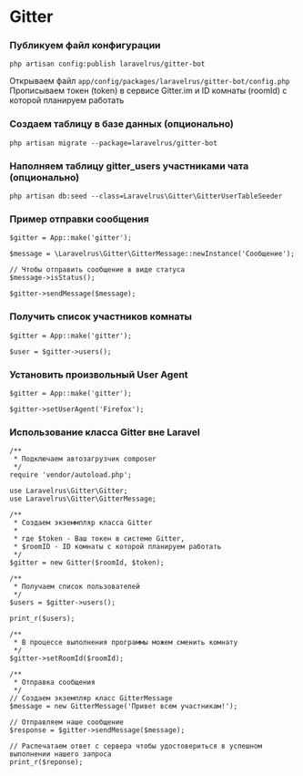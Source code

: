Gitter
======

### Публикуем файл конфигурации
```
php artisan config:publish laravelrus/gitter-bot
```
Открываем файл `app/config/packages/laravelrus/gitter-bot/config.php`
Прописываем токен (token) в сервисе Gitter.im и ID комнаты (roomId) с которой планируем работать

### Создаем таблицу в базе данных (опционально)
```
php artisan migrate --package=laravelrus/gitter-bot
```

### Наполняем таблицу gitter_users участниками чата (опционально)
```
php artisan db:seed --class=Laravelrus\Gitter\GitterUserTableSeeder
```

### Пример отправки сообщения
```
$gitter = App::make('gitter');

$message = \Laravelrus\Gitter\GitterMessage::newInstance('Сообщение');

// Чтобы отправить сообщение в виде статуса
$message->isStatus();

$gitter->sendMessage($message);
```


### Получить список участников комнаты
```
$gitter = App::make('gitter');

$user = $gitter->users();
```

### Установить произвольный User Agent
```
$gitter = App::make('gitter');

$gitter->setUserAgent('Firefox');
```

### Использование класса Gitter вне Laravel
```
/**
 * Подключаем автозагрузчик composer
 */
require 'vendor/autoload.php';

use Laravelrus\Gitter\Gitter;
use Laravelrus\Gitter\GitterMessage;

/**
 * Создаем экземмпляр класса Gitter
 *
 * где $token - Ваш токен в системе Gitter,
 * $roomID - ID комнаты с которой планируем работать
 */
$gitter = new Gitter($roomId, $token);

/**
 * Получаем список пользователей
 */
$users = $gitter->users();

print_r($users);

/**
 * В процессе выполнения программы можем сменить комнату
 */
$gitter->setRoomId($roomId);

/**
 * Отправка сообщения
 */
// Создаем экземпляр класс GitterMessage
$message = new GitterMessage('Привет всем участникам!');

// Отправляем наше сообщение
$response = $gitter->sendMessage($message);

// Распечатаем ответ с сервера чтобы удостовериться в успешном выполнении нашего запроса
print_r($reponse);
```
